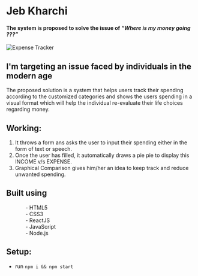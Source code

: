 # Jeb Kharchi

#### The system is proposed to solve the issue of _“Where is my money going ???”_  
![Expense Tracker](https://i.ibb.co/Njh09Zz/jeb-kharchi.jpg)


## I'm targeting an issue faced by individuals in the modern age  

The proposed solution is a system that helps users track their spending according to the customized categories and shows the users spending in a visual format which will help the individual re-evaluate their life choices regarding money.


## Working:
1. It throws a form ans asks the user to input their spending either in the form of text or speech.  
2. Once the user has filled, it automatically draws a pie pie to display this INCOME v/s EXPENSE.
3. Graphical Comparison gives him/her an idea to keep track and reduce unwanted spending.  


## Built using  
  &nbsp;&nbsp;&nbsp;&nbsp;&nbsp;&nbsp;&nbsp;&nbsp;&nbsp;&nbsp;&nbsp;&nbsp;           - HTML5  
  &nbsp;&nbsp;&nbsp;&nbsp;&nbsp;&nbsp;&nbsp;&nbsp;&nbsp;&nbsp;&nbsp;&nbsp;           - CSS3  
  &nbsp;&nbsp;&nbsp;&nbsp;&nbsp;&nbsp;&nbsp;&nbsp;&nbsp;&nbsp;&nbsp;&nbsp;           - ReactJS  
  &nbsp;&nbsp;&nbsp;&nbsp;&nbsp;&nbsp;&nbsp;&nbsp;&nbsp;&nbsp;&nbsp;&nbsp;           - JavaScript   
  &nbsp;&nbsp;&nbsp;&nbsp;&nbsp;&nbsp;&nbsp;&nbsp;&nbsp;&nbsp;&nbsp;&nbsp;           - Node.js     


## Setup:
- run ```npm i && npm start```
 
